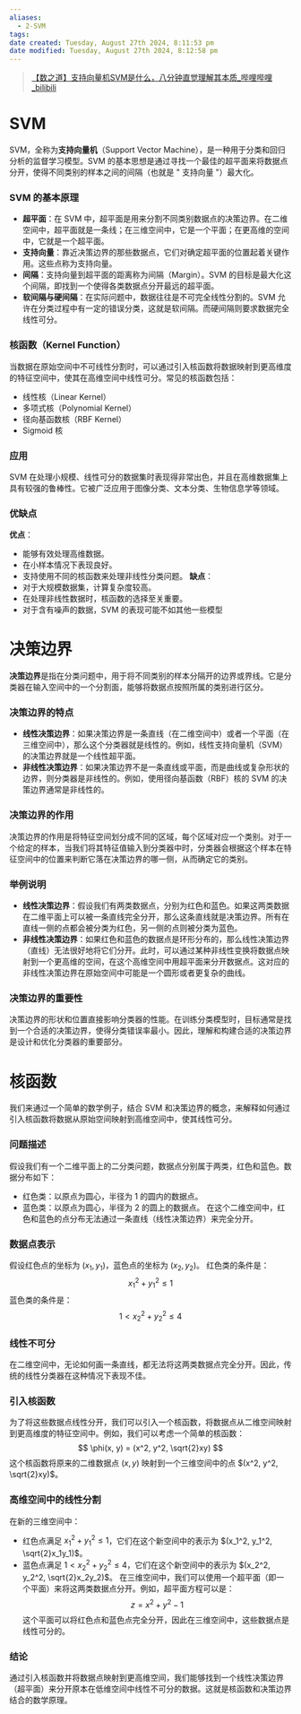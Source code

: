 ```yaml
---
aliases:
  - 2-SVM
tags: 
date created: Tuesday, August 27th 2024, 8:11:53 pm
date modified: Tuesday, August 27th 2024, 8:12:58 pm
---
```

>[【数之道】支持向量机SVM是什么，八分钟直觉理解其本质_哔哩哔哩_bilibili](https://www.bilibili.com/video/BV16T4y1y7qj/?spm_id_from=333.337.search-card.all.click&vd_source=56499cc54ebd02db0ac739e485d74801)
# SVM
SVM，全称为**支持向量机**（Support Vector Machine），是一种用于分类和回归分析的监督学习模型。SVM 的基本思想是通过寻找一个最佳的超平面来将数据点分开，使得不同类别的样本之间的间隔（也就是 " 支持向量 "）最大化。
### SVM 的基本原理
- **超平面**：在 SVM 中，超平面是用来分割不同类别数据点的决策边界。在二维空间中，超平面就是一条线；在三维空间中，它是一个平面；在更高维的空间中，它就是一个超平面。
- **支持向量**：靠近决策边界的那些数据点，它们对确定超平面的位置起着关键作用。这些点称为支持向量。
- **间隔**：支持向量到超平面的距离称为间隔（Margin）。SVM 的目标是最大化这个间隔，即找到一个使得各类数据点分开最远的超平面。
- **软间隔与硬间隔**：在实际问题中，数据往往是不可完全线性分割的。SVM 允许在分类过程中有一定的错误分类，这就是软间隔。而硬间隔则要求数据完全线性可分。
### 核函数（Kernel Function）
当数据在原始空间中不可线性分割时，可以通过引入核函数将数据映射到更高维度的特征空间中，使其在高维空间中线性可分。常见的核函数包括：
- 线性核（Linear Kernel）
- 多项式核（Polynomial Kernel）
- 径向基函数核（RBF Kernel）
- Sigmoid 核
### 应用
SVM 在处理小规模、线性可分的数据集时表现得非常出色，并且在高维数据集上具有较强的鲁棒性。它被广泛应用于图像分类、文本分类、生物信息学等领域。
### 优缺点
**优点**：
- 能够有效处理高维数据。
- 在小样本情况下表现良好。
- 支持使用不同的核函数来处理非线性分类问题。
**缺点**：
- 对于大规模数据集，计算复杂度较高。
- 在处理非线性数据时，核函数的选择至关重要。
- 对于含有噪声的数据，SVM 的表现可能不如其他一些模型
# 决策边界
**决策边界**是指在分类问题中，用于将不同类别的样本分隔开的边界或界线。它是分类器在输入空间中的一个分割面，能够将数据点按照所属的类别进行区分。
### 决策边界的特点
- **线性决策边界**：如果决策边界是一条直线（在二维空间中）或者一个平面（在三维空间中），那么这个分类器就是线性的。例如，线性支持向量机（SVM）的决策边界就是一个线性超平面。
- **非线性决策边界**：如果决策边界不是一条直线或平面，而是曲线或复杂形状的边界，则分类器是非线性的。例如，使用径向基函数（RBF）核的 SVM 的决策边界通常是非线性的。
### 决策边界的作用
决策边界的作用是将特征空间划分成不同的区域，每个区域对应一个类别。对于一个给定的样本，当我们将其特征值输入到分类器中时，分类器会根据这个样本在特征空间中的位置来判断它落在决策边界的哪一侧，从而确定它的类别。
### 举例说明
- **线性决策边界**：假设我们有两类数据点，分别为红色和蓝色。如果这两类数据在二维平面上可以被一条直线完全分开，那么这条直线就是决策边界。所有在直线一侧的点都会被分类为红色，另一侧的点则被分类为蓝色。
- **非线性决策边界**：如果红色和蓝色的数据点是环形分布的，那么线性决策边界（直线）无法很好地将它们分开。此时，可以通过某种非线性变换将数据点映射到一个更高维的空间，在这个高维空间中用超平面来分开数据点。这对应的非线性决策边界在原始空间中可能是一个圆形或者更复杂的曲线。
### 决策边界的重要性
决策边界的形状和位置直接影响分类器的性能。在训练分类模型时，目标通常是找到一个合适的决策边界，使得分类错误率最小。因此，理解和构建合适的决策边界是设计和优化分类器的重要部分。
# 核函数
我们来通过一个简单的数学例子，结合 SVM 和决策边界的概念，来解释如何通过引入核函数将数据从原始空间映射到高维空间中，使其线性可分。
### 问题描述
假设我们有一个二维平面上的二分类问题，数据点分别属于两类，红色和蓝色。数据分布如下：
- 红色类：以原点为圆心，半径为 1 的圆内的数据点。
- 蓝色类：以原点为圆心，半径为 2 的圆上的数据点。
在这个二维空间中，红色和蓝色的点分布无法通过一条直线（线性决策边界）来完全分开。
### 数据点表示
假设红色点的坐标为 $(x_1, y_1)$，蓝色点的坐标为 $(x_2, y_2)$。
红色类的条件是： $$x_1^2 + y_1^2 \leq 1$$
蓝色类的条件是： $$1 < x_2^2 + y_2^2 \leq 4$$
### 线性不可分
在二维空间中，无论如何画一条直线，都无法将这两类数据点完全分开。因此，传统的线性分类器在这种情况下表现不佳。
### 引入核函数
为了将这些数据点线性分开，我们可以引入一个核函数，将数据点从二维空间映射到更高维度的特征空间中。例如，我们可以考虑一个简单的核函数：
$$ \phi(x, y) = (x^2, y^2, \sqrt{2}xy) $$
这个核函数将原来的二维数据点 $(x, y)$ 映射到一个三维空间中的点 $(x^2, y^2, \sqrt{2}xy)$。
### 高维空间中的线性分割
在新的三维空间中：
- 红色点满足 $x_1^2 + y_1^2 \leq 1$，它们在这个新空间中的表示为 $(x_1^2, y_1^2, \sqrt{2}x_1y_1)$。
- 蓝色点满足 $1 < x_2^2 + y_2^2 \leq 4$，它们在这个新空间中的表示为 $(x_2^2, y_2^2, \sqrt{2}x_2y_2)$。
在三维空间中，我们可以使用一个超平面（即一个平面）来将这两类数据点分开。例如，超平面方程可以是：
$$ z = x^2 + y^2 - 1 $$
这个平面可以将红色点和蓝色点完全分开，因此在三维空间中，这些数据点是线性可分的。
### 结论
通过引入核函数并将数据点映射到更高维空间，我们能够找到一个线性决策边界（超平面）来分开原本在低维空间中线性不可分的数据。这就是核函数和决策边界结合的数学原理。